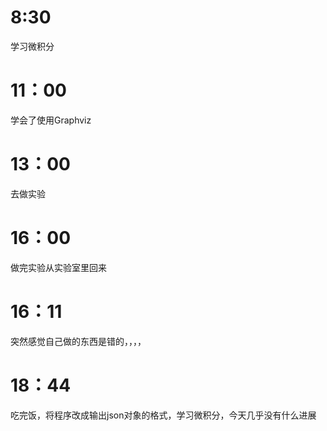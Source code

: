 # 8:30

学习微积分

#  11：00

学会了使用Graphviz

# 13：00

去做实验

#  16：00

做完实验从实验室里回来

# 16：11

突然感觉自己做的东西是错的，，，，

# 18：44

吃完饭，将程序改成输出json对象的格式，学习微积分，今天几乎没有什么进展